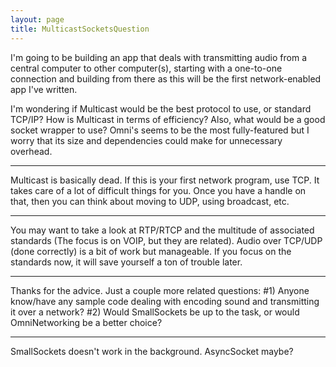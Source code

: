 ```yaml
---
layout: page
title: MulticastSocketsQuestion
---
```




I'm going to be building an app that deals with transmitting audio from a central computer to other computer(s), starting with a one-to-one connection and building from there as this will be the first network-enabled app I've written.

I'm wondering if Multicast would be the best protocol to use, or standard TCP/IP? How is Multicast in terms of efficiency? Also, what would be a good socket wrapper to use? Omni's seems to be the most fully-featured but I worry that its size and dependencies could make for unnecessary overhead.

----

Multicast is basically dead. If this is your first network program, use TCP. It takes care of a lot of difficult things for you. Once you have a handle on that, then you can think about moving to UDP, using broadcast, etc.

----

You may want to take a look at RTP/RTCP and the multitude of associated standards (The focus is on VOIP, but they are related). Audio over TCP/UDP (done correctly) is a bit of work but manageable. If you focus on the standards now, it will save yourself a ton of trouble later.

----

Thanks for the advice. Just a couple more related questions: #1) Anyone know/have any sample code dealing with encoding sound and transmitting it over a network? #2) Would SmallSockets be up to the task, or would OmniNetworking be a better choice?

----

SmallSockets doesn't work in the background. AsyncSocket maybe?

